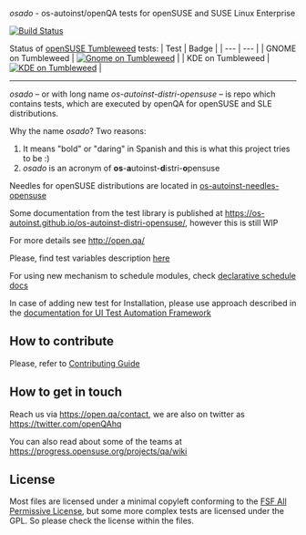 *osado* - os-autoinst/openQA tests for openSUSE and SUSE Linux Enterprise

[![Build Status](https://github.com/os-autoinst/os-autoinst-distri-opensuse/workflows/ci/badge.svg)](https://github.com/os-autoinst/os-autoinst-distri-opensuse/actions)

Status of [openSUSE Tumbleweed](https://get.opensuse.org/tumbleweed/) tests:
| Test | Badge |
| --- | --- |
| GNOME on Tumbleweed | [![Gnome on Tumbleweed](https://openqa.opensuse.org/tests/latest/badge?arch=x86_64&distri=opensuse&flavor=DVD&machine=64bit&test=gnome&version=Tumbleweed&show_build=1)](https://openqa.opensuse.org/tests/latest?&arch=x86_64&distri=opensuse&flavor=DVD&machine=64bit&test=gnome&version=Tumbleweed) |
| KDE on Tumbleweed | [![KDE on Tumbleweed](https://openqa.opensuse.org/tests/latest/badge?arch=x86_64&distri=opensuse&flavor=DVD&machine=64bit&test=kde&version=Tumbleweed&show_build=1)](https://openqa.opensuse.org/tests/latest?arch=x86_64&distri=opensuse&flavor=DVD&machine=64bit&test=kde&version=Tumbleweed) |

---
*osado* – or with long name *os-autoinst-distri-opensuse* – is repo which
contains tests, which are executed by openQA for openSUSE and SLE
distributions.

Why the name *osado*? Two reasons:
1. It means "bold" or "daring" in Spanish and this is what this project tries
   to be :)
2. *osado* is an acronym of **os**-**a**utoinst-**d**istri-**o**pensuse

Needles for openSUSE distributions are located in [os-autoinst-needles-opensuse](https://github.com/os-autoinst/os-autoinst-needles-opensuse)

Some documentation from the test library is published at https://os-autoinst.github.io/os-autoinst-distri-opensuse/, however this is still WIP

For more details see http://open.qa/

Please, find test variables description [here](https://github.com/os-autoinst/os-autoinst-distri-opensuse/blob/master/variables.md)

For using new mechanism to schedule modules, check [declarative schedule docs](declarative-schedule-doc.md)

In case of adding new test for Installation, please use approach described in the
[documentation for UI Test Automation Framework](ui-framework-documentation.md)

## How to contribute
Please, refer to [Contributing Guide](https://github.com/os-autoinst/os-autoinst-distri-opensuse/blob/master/CONTRIBUTING.md)

## How to get in touch
Reach us via https://open.qa/contact, we are also on twitter as https://twitter.com/openQAhq

You can also read about some of the teams at https://progress.opensuse.org/projects/qa/wiki

## License

Most files are licensed under a minimal copyleft conforming to the [FSF All
Permissive License](https://spdx.org/licenses/FSFAP.html), but some more
complex tests are licensed under the  GPL. So please check the license within
the files.

